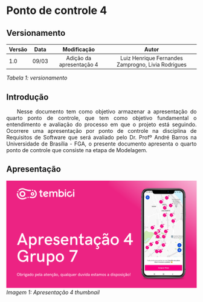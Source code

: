 # Ponto de controle 4

## Versionamento

| Versão | Data | Modificação | Autor |
|-|-|:-:|:-:|
| 1.0 | 09/03 | Adição da apresentação 4 | Luiz Henrique Fernandes Zamprogno, Livia Rodrigues |

*Tabela 1: versionamento*

## Introdução

<p align="justify">&emsp;&emsp;Nesse documento tem como objetivo armazenar a apresentação do quarto ponto de controle, que tem como objetivo fundamental o entendimento e avaliação do processo em que o projeto está seguindo. Ocorrere uma apresentação por ponto de controle na disciplina de Requisitos de Software que será avaliado pelo Dr. Profº André Barros na Universidade de Brasília - FGA, o presente documento apresenta o quarto ponto de controle que consiste na etapa de Modelagem. </P>

## Apresentação

[![Apresentação 4](../assets/apresentacoes/AP4.png)](https://youtu.be/OCpA3jT9954/)
*Imagem 1: Apresentação 4 thumbnail*